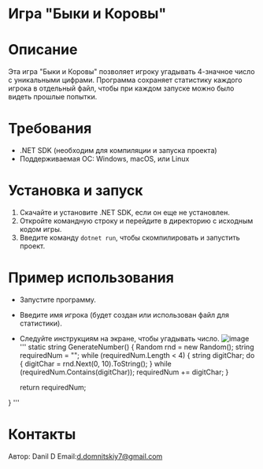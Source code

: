 # Игра "Быки и Коровы"

# Описание
Эта игра "Быки и Коровы" позволяет игроку угадывать 4-значное число с уникальными цифрами. Программа сохраняет статистику каждого игрока в отдельный файл, чтобы при каждом запуске можно было видеть прошлые попытки.

# Требования
- .NET SDK (необходим для компиляции и запуска проекта)
- Поддерживаемая ОС: Windows, macOS, или Linux

# Установка и запуск
1. Скачайте и установите .NET SDK, если он еще не установлен.
2. Откройте командную строку и перейдите в директорию с исходным кодом игры.
3. Введите команду `dotnet run`, чтобы скомпилировать и запустить проект.

# Пример использования
- Запустите программу.
- Введите имя игрока (будет создан или использован файл для статистики).
- Следуйте инструкциям на экране, чтобы угадывать число.
  ![image](https://github.com/user-attachments/assets/260e8ca6-10ea-41e0-bdc2-29ea00a122ae)
'''
static string GenerateNumber()
{
    Random rnd = new Random();
    string requiredNum = "";
    while (requiredNum.Length < 4)
    {
        string digitChar;
        do
        {
            digitChar = rnd.Next(0, 10).ToString();
        } while (requiredNum.Contains(digitChar));
        requiredNum += digitChar;
    }

    return requiredNum;

}
'''

# Контакты
Автор: Danil D
Email:d.domnitskiy7@gmail.com
